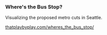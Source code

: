 ### Where's the Bus Stop?

Visualizing the proposed metro cuts in Seattle.

[thatplaybyplay.com/wheres_the_bus_stop/](http://thatplaybyplay.com/wheres_the_bus_stop/ "Where's the Bus Stop?")
